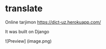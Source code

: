# translate

Online tarjimon
https://dict-uz.herokuapp.com/

It was built on Django

![Preview] (image.png)
